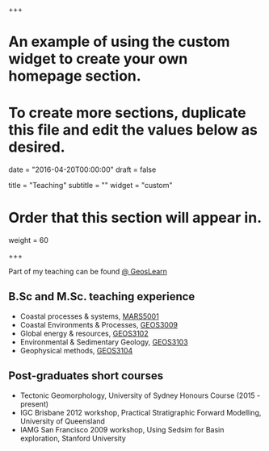 +++
# An example of using the custom widget to create your own homepage section.
# To create more sections, duplicate this file and edit the values below as desired.

date = "2016-04-20T00:00:00"
draft = false

title = "Teaching"
subtitle = ""
widget = "custom"

# Order that this section will appear in.
weight = 60

+++

Part of my teaching can be found [@ GeosLearn](https://geoslearn.github.io/)

## B.Sc and M.Sc. teaching experience

- Coastal processes & systems, [MARS5001](sydney.edu.au/courses/uos/MARS5001/coastal-processes-and-systems)
- Coastal Environments & Processes, [GEOS3009](www.geosci.usyd.edu.au/units_of_study/us_geos3009.shtml)
- Global energy & resources, [GEOS3102](www.geosci.usyd.edu.au/units_of_study/us_geos3102.shtml)
- Environmental & Sedimentary Geology, [GEOS3103](www.geosci.usyd.edu.au/units_of_study/us_geos3103.shtml)
- Geophysical methods, [GEOS3104](www.geosci.usyd.edu.au/units_of_study/us_geos3104.shtml)

## Post-graduates short courses

- Tectonic Geomorphology, University of Sydney Honours Course (2015 - present)
- IGC Brisbane 2012 workshop, Practical Stratigraphic Forward Modelling, University of Queensland
- IAMG San Francisco 2009 workshop, Using Sedsim for Basin exploration, Stanford University
